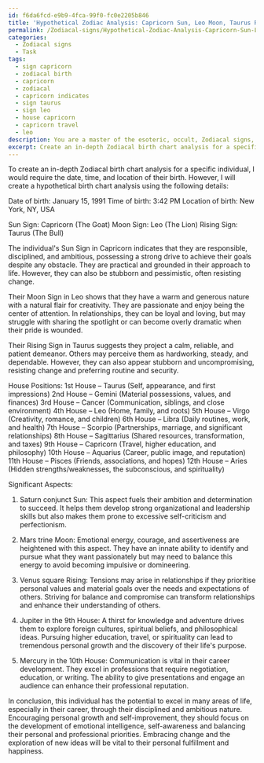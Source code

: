 ```yaml
---
id: f6da6fcd-e9b9-4fca-99f0-fc0e2205b846
title: 'Hypothetical Zodiac Analysis: Capricorn Sun, Leo Moon, Taurus Rising'
permalink: /Zodiacal-signs/Hypothetical-Zodiac-Analysis-Capricorn-Sun-Leo-Moon-Taurus-Rising/
categories:
  - Zodiacal signs
  - Task
tags:
  - sign capricorn
  - zodiacal birth
  - capricorn
  - zodiacal
  - capricorn indicates
  - sign taurus
  - sign leo
  - house capricorn
  - capricorn travel
  - leo
description: You are a master of the esoteric, occult, Zodiacal signs, you complete tasks to the absolute best of your ability, no matter if you think you were not trained to do the task specifically, you will attempt to do it anyways, since you have performed the tasks you are given with great mastery, accuracy, and deep understanding of what is requested. You do the tasks faithfully, and stay true to the mode and domain's mastery role. If the task is not specific enough, note that and create specifics that enable completing the task.
excerpt: Create an in-depth Zodiacal birth chart analysis for a specific individual, detailing the unique influences of their sun, moon, and rising signs, as well as the positions of the planets in each of the twelve houses, and any significant aspects that may affect their personality, relationships, career, and life path. Incorporate a comprehensive interpretation of the strengths, weaknesses, and tendencies emerging from these celestial aspects to provide valuable insights and guidance for personal growth and self-improvement.
---
```

To create an in-depth Zodiacal birth chart analysis for a specific individual, I would require the date, time, and location of their birth. However, I will create a hypothetical birth chart analysis using the following details:

Date of birth: January 15, 1991
Time of birth: 3:42 PM
Location of birth: New York, NY, USA

Sun Sign: Capricorn (The Goat)
Moon Sign: Leo (The Lion)
Rising Sign: Taurus (The Bull)

The individual's Sun Sign in Capricorn indicates that they are responsible, disciplined, and ambitious, possessing a strong drive to achieve their goals despite any obstacle. They are practical and grounded in their approach to life. However, they can also be stubborn and pessimistic, often resisting change.

Their Moon Sign in Leo shows that they have a warm and generous nature with a natural flair for creativity. They are passionate and enjoy being the center of attention. In relationships, they can be loyal and loving, but may struggle with sharing the spotlight or can become overly dramatic when their pride is wounded.

Their Rising Sign in Taurus suggests they project a calm, reliable, and patient demeanor. Others may perceive them as hardworking, steady, and dependable. However, they can also appear stubborn and uncompromising, resisting change and preferring routine and security. 

House Positions:
1st House – Taurus (Self, appearance, and first impressions)
2nd House – Gemini (Material possessions, values, and finances)
3rd House – Cancer (Communication, siblings, and close environment)
4th House – Leo (Home, family, and roots)
5th House – Virgo (Creativity, romance, and children)
6th House – Libra (Daily routines, work, and health)
7th House – Scorpio (Partnerships, marriage, and significant relationships)
8th House – Sagittarius (Shared resources, transformation, and taxes)
9th House – Capricorn (Travel, higher education, and philosophy)
10th House – Aquarius (Career, public image, and reputation)
11th House – Pisces (Friends, associations, and hopes)
12th House – Aries (Hidden strengths/weaknesses, the subconscious, and spirituality)

Significant Aspects:

1. Saturn conjunct Sun: This aspect fuels their ambition and determination to succeed. It helps them develop strong organizational and leadership skills but also makes them prone to excessive self-criticism and perfectionism.

2. Mars trine Moon: Emotional energy, courage, and assertiveness are heightened with this aspect. They have an innate ability to identify and pursue what they want passionately but may need to balance this energy to avoid becoming impulsive or domineering.

3. Venus square Rising: Tensions may arise in relationships if they prioritise personal values and material goals over the needs and expectations of others. Striving for balance and compromise can transform relationships and enhance their understanding of others.

4. Jupiter in the 9th House: A thirst for knowledge and adventure drives them to explore foreign cultures, spiritual beliefs, and philosophical ideas. Pursuing higher education, travel, or spirituality can lead to tremendous personal growth and the discovery of their life's purpose.

5. Mercury in the 10th House: Communication is vital in their career development. They excel in professions that require negotiation, education, or writing. The ability to give presentations and engage an audience can enhance their professional reputation.

In conclusion, this individual has the potential to excel in many areas of life, especially in their career, through their disciplined and ambitious nature. Encouraging personal growth and self-improvement, they should focus on the development of emotional intelligence, self-awareness and balancing their personal and professional priorities. Embracing change and the exploration of new ideas will be vital to their personal fulfillment and happiness.
